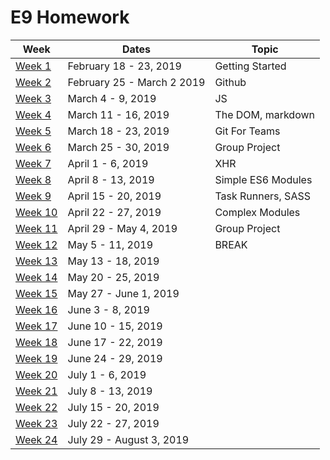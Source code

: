 # E9 Homework

| Week | Dates | Topic |
|---|---|---|
| [Week 1](./week01.md) | February 18 - 23, 2019 | Getting Started |
| [Week 2](./week02.md) | February 25 - March 2 2019 | Github |
| [Week 3](./week03.md) | March 4 - 9, 2019 | JS |
| [Week 4](./week04.md) | March 11 - 16, 2019 | The DOM, markdown |
| [Week 5](./week05.md) | March 18 - 23, 2019 | Git For Teams |
| [Week 6](./week06.md) | March 25 - 30, 2019 | Group Project |
| [Week 7](./week07.md) | April 1 - 6, 2019 | XHR |
| [Week 8](./week08.md) | April 8 - 13, 2019 | Simple ES6 Modules |
| [Week 9](./week09.md) | April 15 - 20, 2019 | Task Runners, SASS |
| [Week 10](./week10.md) | April 22 - 27, 2019 | Complex Modules |
| [Week 11](./week11.md) | April 29 - May 4, 2019 | Group Project |
| [Week 12](./week12.md) | May 5 - 11, 2019 | BREAK |
| [Week 13](./week13.md) | May 13 - 18, 2019 |  |
| [Week 14](./week14.md) | May 20 - 25, 2019 |  |
| [Week 15](./week15.md) | May 27 - June 1, 2019 |  |
| [Week 16](./week16.md) | June 3 - 8, 2019 |  |
| [Week 17](./week17.md) | June 10 - 15, 2019 |  |
| [Week 18](./week18.md) | June 17 - 22, 2019 |  |
| [Week 19](./week19.md) | June 24 - 29, 2019 |  |
| [Week 20](./week20.md) | July 1 - 6, 2019 |  |
| [Week 21](./week21.md) | July 8 - 13, 2019 |  |
| [Week 22](./week22.md) | July 15 - 20, 2019 |  |
| [Week 23](./week23.md) | July 22 - 27, 2019 |  |
| [Week 24](./week24.md) | July 29 - August 3, 2019 |  |
